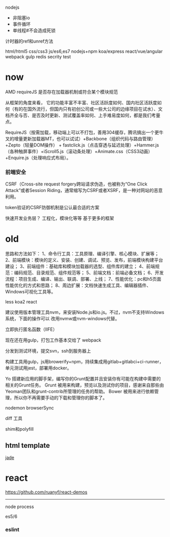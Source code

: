 
nodejs
- 非阻塞io
- 事件循环
- 单线程#不会造成死锁

计时器的ref和unref方法


html/html5
css/css3
js/es6,es7
nodejs+npm
    koa/express
    react/vue/angular
    webpack
    gulp
redis
secrity
test

# now

AMD requireJS 是否存在加载器机制或符合某个模块规范

从框架的角度来看， 它的功能丰富不丰富、社区活跃度如何、国内社区活跃度如何（有的在国外流行，但国内只有初创公司或一些大公司的边缘项目在试水）、文档齐全与否、是否及时更新、测试覆盖率如何、上手难易度如何，都是我们考量点。

RequireJS（按需加载，移动端上可以不打包，善用304缓存，腾讯搞出一个更牛叉的增量更新加载器MT，也可以试试）+Backbone（组织代码与路由管理）+Zepto（轻量DOM操作） + fastclick.js（点击穿透与延迟处理）+Hammer.js（各种触屏事件）+iScroll5.js（滚动条处理）+Animate.css（CSS3动画）+Enquire.js（处理响应式布局）。

### 前端安全

CSRF（Cross-site request forgery跨站请求伪造，也被称为“One Click Attack”或者Session Riding，通常缩写为CSRF或者XSRF，是一种对网站的恶意利用。

token验证的CSRF防御机制是公认最合适的方案

快速开发业务层？
工程化，模块化等等
基于更多的框架




# old

思路和方法如下：
1、命令行工具：工具原理、编译引擎、核心模块、扩展等；
2、前端模块：模块的定义、安装、创建、调试、预览、发布，前端模块构建平台建设；
3、前端组件：基础库和模块加载器的选型、组件库的建立；
4、前端规范：编码规范、目录规范、组件规范等；
5、前端文档：前端必备文档；
6、开发流程：项目生成、编译、输出、联调、部署、上线；
7、性能优化：pc和h5页面性能优化的方式和思路；
8、周边扩展：文档快速生成工具、编辑器插件、Windows可视化工具等。

less koa2 react

建议使用版本管理工具nvm，来安装Node.js和io.js。不过，nvm不支持Windows系统，下面的操作可以
改用nvmw或nvm-windows代替。

立即执行匿名函数（IIFE）


现在还在用gulp，打包工作基本交给了 webpack

分发到测试环境，提交svn，ssh到服务器上


构建工具用gulp，js用browerify+npm，持续集成用gitlab+gitlabci+ci-runner，单元测试用jest，部署用docker。


Yo 搭建新应用的脚手架，编写你的Grunt配置并且安装你有可能在构建中需要的相关的Grunt任务。
Grunt 被用来构建，预览以及测试你的项目，感谢来自那些由Yeoman团队和grunt-contrib所管理的任务的帮助。
Bower 被用来进行依赖管理，所以你不再需要手动的下载和管理你的脚本了。



nodemon
browserSync

diff 工具




shim和polyfill



## html template

[jade](http://naltatis.github.io/jade-syntax-docs/)

# react

https://github.com/ruanyf/react-demos


-----
node process

es5/6

### eslint

